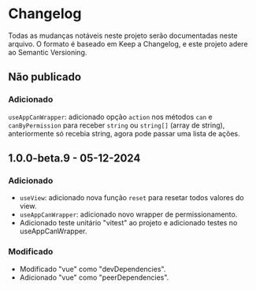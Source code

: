 # Changelog
Todas as mudanças notáveis neste projeto serão documentadas neste arquivo.
O formato é baseado em Keep a Changelog, e este projeto adere ao Semantic Versioning.

## Não publicado
### Adicionado
`useAppCanWrapper`: adicionado opção `action` nos métodos `can` e `canByPermission` para receber `string` ou `string[]` (array de string), anteriormente só recebia string, agora pode passar uma lista de ações.

## 1.0.0-beta.9 - 05-12-2024
### Adicionado
- `useView`: adicionado nova função `reset` para resetar todos valores do view.
- `useAppCanWrapper`: adicionado novo wrapper de permissionamento.
- Adicionado teste unitário "vitest" ao projeto e adicionado testes no useAppCanWrapper.

### Modificado
- Modificado "vue" como "devDependencies".
- Adicionado "vue" como "peerDependencies".